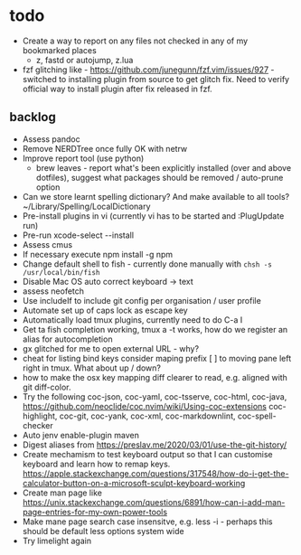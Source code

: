 # todo

* Create a way to report on any files not checked in any of my bookmarked places
  * z, fastd or autojump, z.lua
* fzf glitching like - https://github.com/junegunn/fzf.vim/issues/927 - switched
    to installing plugin from source to get glitch fix. Need to verify official
    way to install plugin after fix released in fzf.

## backlog

* Assess pandoc
* Remove NERDTree once fully OK with netrw
* Improve report tool (use python)
  * brew leaves - report what's been explicitly installed (over and above
    dotfiles), suggest what packages should be removed / auto-prune option
* Can we store learnt spelling dictionary? And make available to all tools?
    ~/Library/Spelling/LocalDictionary
* Pre-install plugins in vi (currently vi has to be started and :PlugUpdate run)
* Pre-run xcode-select --install
* Assess cmus
* If necessary execute npm install -g npm
* Change default shell to fish - currently done manually with
    `chsh -s /usr/local/bin/fish`
* Disable Mac OS auto correct keyboard -> text
* assess neofetch
* Use includeIf to include git config per organisation / user profile
* Automate set up of caps lock as escape key
* Automatically load tmux plugins, currently need to do C-a I
* Get ta fish completion working, tmux a -t works, how do we register an alias
    for autocompletion
* gx glitched for me to open external URL - why?
* cheat for listing bind keys consider maping prefix [ ] to
    moving pane left right in tmux.  What about up / down?
* how to make the osx key mapping diff clearer to read, e.g. aligned with git
    diff-color.
* Try the following coc-json, coc-yaml, coc-tsserve, coc-html, coc-java,
    https://github.com/neoclide/coc.nvim/wiki/Using-coc-extensions
    coc-highlight,
    coc-git, coc-yank, coc-xml, coc-markdownlint, coc-spell-checker
* Auto jenv enable-plugin maven
* Digest aliases from https://preslav.me/2020/03/01/use-the-git-history/
* Create mechamism to test keyboard output so that I can customise keyboard and
    learn how to remap keys.
    https://apple.stackexchange.com/questions/317548/how-do-i-get-the-calculator-button-on-a-microsoft-sculpt-keyboard-working
* Create man page like https://unix.stackexchange.com/questions/6891/how-can-i-add-man-page-entries-for-my-own-power-tools
* Make mane page search case insensitve, e.g. less -i - perhaps this should be
    default less options system wide
* Try limelight again
